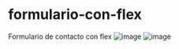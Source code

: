 # formulario-con-flex
Formulario de contacto con flex
![image](https://user-images.githubusercontent.com/99567012/162119797-3fe33f10-9703-4e9b-90d1-64622a3b6189.png)
![image](https://user-images.githubusercontent.com/99567012/162119869-02129901-50ae-4102-988a-3f4d92ef842a.png)
